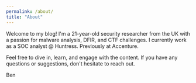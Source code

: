 ```yaml
---
permalink: /about/
title: "About"
---
```


Welcome to my blog! I'm a 21-year-old security researcher from the UK with a passion for malware analysis, DFIR, and CTF challenges. I currently work as a SOC analyst @ Huntress. Previously at Accenture.

Feel free to dive in, learn, and engage with the content. If you have any questions or suggestions, don't hesitate to reach out. 

Ben
